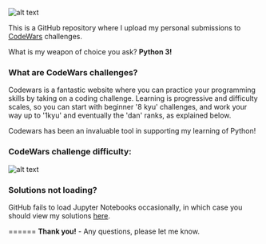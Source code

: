 ![alt text](https://www.codewars.com/users/Bhavesh_Nathwani/badges/large)

This is a GitHub repository where I upload my personal submissions to [CodeWars](https://www.codewars.com/)
challenges.

What is my weapon of choice you ask? **Python 3!**

### What are CodeWars challenges?
Codewars is a fantastic website where you can practice your programming skills by taking on a coding challenge. Learning is progressive and difficulty scales, so you can start with beginner '8 kyu' challenges, and work your way up to '1kyu' and eventually the 'dan' ranks, as explained below.

Codewars has been an invaluable tool in supporting my learning of Python!



### CodeWars challenge difficulty:

![alt text](https://i.imgur.com/EIn8aLi.png)


### Solutions not loading?
 GitHub fails to load Jupyter Notebooks occasionally, in which case you should view my solutions [here](https://nbviewer.jupyter.org/github/bhaveshnathwani/CodeWars/tree/master/).
 
 ======
 **Thank you!** - Any questions, please let me know.
